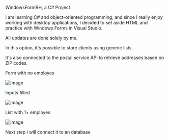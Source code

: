 WindowsFormRH, a C# Project

I am learning C# and object-oriented programming, and since I really enjoy working with desktop applications, I decided to set aside HTML and practice with Windows Forms in Visual Studio.

All updates are done solely by me.

In this option, it's possible to store clients using generic lists.

It's also connected to the postal service API to retrieve addresses based on ZIP codes.


Form with no employes

![image](https://github.com/slendervine/WindowsFormRH/assets/82987209/1dd11dff-d61b-49c5-8200-cf1b96fc8461)


Inputs filled

![image](https://github.com/slendervine/WindowsFormRH/assets/82987209/cae5e19b-9442-441f-b6da-a31a257a7d30)


List with 1+ employes

![image](https://github.com/slendervine/WindowsFormRH/assets/82987209/0846e340-43d3-4e76-96f8-31ac90215317)


Next step i will connect it to an database



